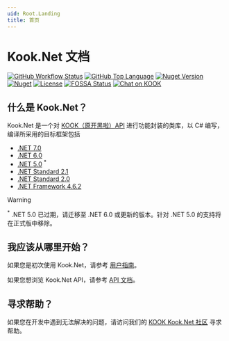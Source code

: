 ```yaml
---
uid: Root.Landing
title: 首页
---
```


# Kook.Net 文档

<div class="big-logo logo-switcher"></div>

[![GitHub Workflow Status](https://img.shields.io/github/workflow/status/gehongyan/Kook.Net/Kook.Net%20Deploy?label=build)](https://github.com/gehongyan/Kook.Net)
[![GitHub Top Language](https://img.shields.io/github/languages/top/gehongyan/Kook.Net)](https://github.com/gehongyan/Kook.Net)
[![Nuget Version](https://img.shields.io/nuget/v/Kook.Net)](https://www.nuget.org/packages/Kook.Net)
[![Nuget](https://img.shields.io/nuget/dt/Kook.Net.Core?color=%230099ff)](https://www.nuget.org/packages/Kook.Net)
[![License](https://img.shields.io/github/license/gehongyan/Kook.Net)](https://github.com/gehongyan/Kook.Net/blob/master/LICENSE)
[![FOSSA Status](https://app.fossa.com/api/projects/git%2Bgithub.com%2Fgehongyan%2FKook.Net.svg?type=shield)](https://app.fossa.com/projects/git%2Bgithub.com%2Fgehongyan%2FKook.Net?ref=badge_shield)
[![Chat on KOOK](https://www.kookapp.cn/api/v3/badge/guild?guild_id=1591057729615250)](https://kook.top/EvxnOb)

## 什么是 Kook.Net？

Kook.Net 是一个对 [KOOK（原开黑啦）API] 进行功能封装的类库，以 C# 编写，编译所采用的目标框架包括

- [.NET 7.0](https://dotnet.microsoft.com/download/dotnet/7.0)
- [.NET 6.0](https://dotnet.microsoft.com/download/dotnet/6.0)
- [.NET 5.0](https://dotnet.microsoft.com/download/dotnet/5.0) <sup>*</sup>
- [.NET Standard 2.1](https://learn.microsoft.com/dotnet/standard/net-standard?tabs=net-standard-2-1)
- [.NET Standard 2.0](https://learn.microsoft.com/dotnet/standard/net-standard?tabs=net-standard-2-0)
- [.NET Framework 4.6.2](https://dotnet.microsoft.com/download/dotnet-framework/net462)

> [!WARNING]
> <sup>*</sup> .NET 5.0 已过期，请迁移至 .NET 6.0 或更新的版本。针对 .NET 5.0 的支持将在正式版中移除。

[KOOK（原开黑啦）API]: https://developer.kookapp.cn/doc

## 我应该从哪里开始？

如果您是初次使用 Kook.Net，请参考 [用户指南]。

如果您想浏览 Kook.Net API，请参考 [API 文档]。

## 寻求帮助？

如果您在开发中遇到无法解决的问题，请访问我们的 [KOOK Kook.Net 社区] 寻求帮助。

[用户指南]: ./guides/introduction/intro.md
[API 文档]: ./api/index.md
[KOOK Kook.Net 社区]: https://kook.top/EvxnOb